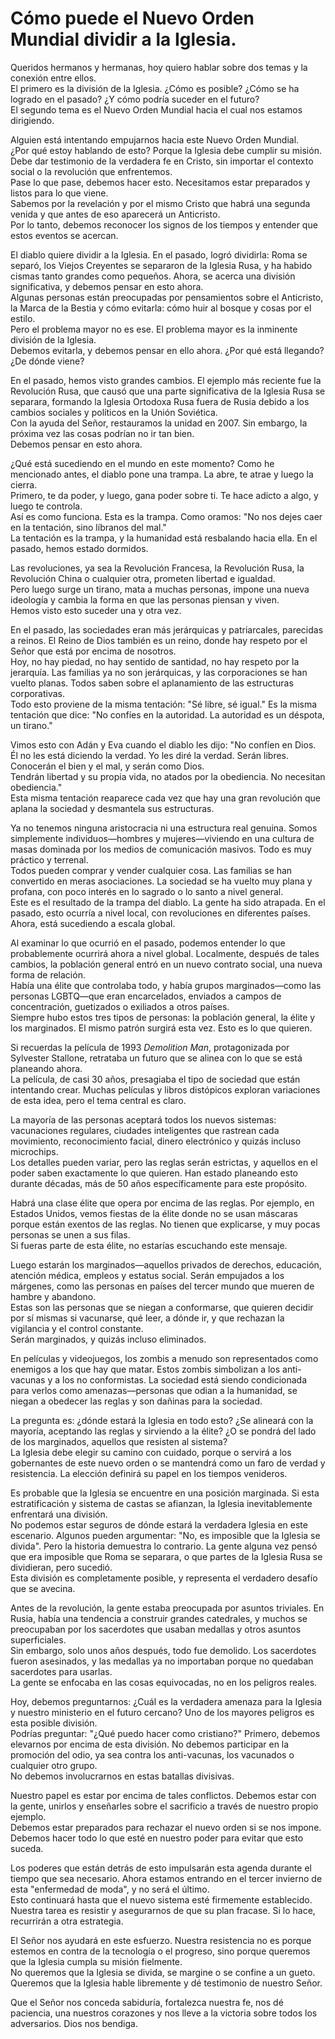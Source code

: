 # Cómo puede el Nuevo Orden Mundial dividir a la Iglesia.  

Queridos hermanos y hermanas, hoy quiero hablar sobre dos temas y la conexión entre ellos.  
El primero es la división de la Iglesia. ¿Cómo es posible? ¿Cómo se ha logrado en el pasado? ¿Y cómo podría suceder en el futuro?  
El segundo tema es el Nuevo Orden Mundial hacia el cual nos estamos dirigiendo.  

Alguien está intentando empujarnos hacia este Nuevo Orden Mundial.  
¿Por qué estoy hablando de esto? Porque la Iglesia debe cumplir su misión.  
Debe dar testimonio de la verdadera fe en Cristo, sin importar el contexto social o la revolución que enfrentemos.  
Pase lo que pase, debemos hacer esto. Necesitamos estar preparados y listos para lo que viene.  
Sabemos por la revelación y por el mismo Cristo que habrá una segunda venida y que antes de eso aparecerá un Anticristo.  
Por lo tanto, debemos reconocer los signos de los tiempos y entender que estos eventos se acercan.  

El diablo quiere dividir a la Iglesia. En el pasado, logró dividirla: Roma se separó, los Viejos Creyentes se separaron de la Iglesia Rusa, y ha habido cismas tanto grandes como pequeños. Ahora, se acerca una división significativa, y debemos pensar en esto ahora.  
Algunas personas están preocupadas por pensamientos sobre el Anticristo, la Marca de la Bestia y cómo evitarla: cómo huir al bosque y cosas por el estilo.  
Pero el problema mayor no es ese. El problema mayor es la inminente división de la Iglesia.  
Debemos evitarla, y debemos pensar en ello ahora. ¿Por qué está llegando? ¿De dónde viene?  

En el pasado, hemos visto grandes cambios. El ejemplo más reciente fue la Revolución Rusa, que causó que una parte significativa de la Iglesia Rusa se separara, formando la Iglesia Ortodoxa Rusa fuera de Rusia debido a los cambios sociales y políticos en la Unión Soviética.  
Con la ayuda del Señor, restauramos la unidad en 2007. Sin embargo, la próxima vez las cosas podrían no ir tan bien.  
Debemos pensar en esto ahora.  

¿Qué está sucediendo en el mundo en este momento? Como he mencionado antes, el diablo pone una trampa. La abre, te atrae y luego la cierra.  
Primero, te da poder, y luego, gana poder sobre ti. Te hace adicto a algo, y luego te controla.  
Así es como funciona. Esta es la trampa. Como oramos: "No nos dejes caer en la tentación, sino líbranos del mal."  
La tentación es la trampa, y la humanidad está resbalando hacia ella. En el pasado, hemos estado dormidos.  

Las revoluciones, ya sea la Revolución Francesa, la Revolución Rusa, la Revolución China o cualquier otra, prometen libertad e igualdad.  
Pero luego surge un tirano, mata a muchas personas, impone una nueva ideología y cambia la forma en que las personas piensan y viven.  
Hemos visto esto suceder una y otra vez.  

En el pasado, las sociedades eran más jerárquicas y patriarcales, parecidas a reinos. El Reino de Dios también es un reino, donde hay respeto por el Señor que está por encima de nosotros.  
Hoy, no hay piedad, no hay sentido de santidad, no hay respeto por la jerarquía. Las familias ya no son jerárquicas, y las corporaciones se han vuelto planas. Todos saben sobre el aplanamiento de las estructuras corporativas.  
Todo esto proviene de la misma tentación: "Sé libre, sé igual." Es la misma tentación que dice: "No confíes en la autoridad. La autoridad es un déspota, un tirano."  

Vimos esto con Adán y Eva cuando el diablo les dijo: "No confíen en Dios. Él no les está diciendo la verdad. Yo les diré la verdad. Serán libres. Conocerán el bien y el mal, y serán como Dios.  
Tendrán libertad y su propia vida, no atados por la obediencia. No necesitan obediencia."  
Esta misma tentación reaparece cada vez que hay una gran revolución que aplana la sociedad y desmantela sus estructuras.

Ya no tenemos ninguna aristocracia ni una estructura real genuina. Somos simplemente individuos—hombres y mujeres—viviendo en una cultura de masas dominada por los medios de comunicación masivos. Todo es muy práctico y terrenal.  
Todos pueden comprar y vender cualquier cosa. Las familias se han convertido en meras asociaciones. La sociedad se ha vuelto muy plana y profana, con poco interés en lo sagrado o lo santo a nivel general.  
Este es el resultado de la trampa del diablo. La gente ha sido atrapada. En el pasado, esto ocurría a nivel local, con revoluciones en diferentes países. Ahora, está sucediendo a escala global.  

Al examinar lo que ocurrió en el pasado, podemos entender lo que probablemente ocurrirá ahora a nivel global. Localmente, después de tales cambios, la población general entró en un nuevo contrato social, una nueva forma de relación.  
Había una élite que controlaba todo, y había grupos marginados—como las personas LGBTQ—que eran encarcelados, enviados a campos de concentración, guetizados o exiliados a otros países.  
Siempre hubo estos tres tipos de personas: la población general, la élite y los marginados. El mismo patrón surgirá esta vez. Esto es lo que quieren.  

Si recuerdas la película de 1993 *Demolition Man*, protagonizada por Sylvester Stallone, retrataba un futuro que se alinea con lo que se está planeando ahora.  
La película, de casi 30 años, presagiaba el tipo de sociedad que están intentando crear. Muchas películas y libros distópicos exploran variaciones de esta idea, pero el tema central es claro.  

La mayoría de las personas aceptará todos los nuevos sistemas: vacunaciones regulares, ciudades inteligentes que rastrean cada movimiento, reconocimiento facial, dinero electrónico y quizás incluso microchips.  
Los detalles pueden variar, pero las reglas serán estrictas, y aquellos en el poder saben exactamente lo que quieren. Han estado planeando esto durante décadas, más de 50 años específicamente para este propósito.  

Habrá una clase élite que opera por encima de las reglas. Por ejemplo, en Estados Unidos, vemos fiestas de la élite donde no se usan máscaras porque están exentos de las reglas. No tienen que explicarse, y muy pocas personas se unen a sus filas.  
Si fueras parte de esta élite, no estarías escuchando este mensaje.  

Luego estarán los marginados—aquellos privados de derechos, educación, atención médica, empleos y estatus social. Serán empujados a los márgenes, como las personas en países del tercer mundo que mueren de hambre y abandono.  
Estas son las personas que se niegan a conformarse, que quieren decidir por sí mismas si vacunarse, qué leer, a dónde ir, y que rechazan la vigilancia y el control constante.  
Serán marginados, y quizás incluso eliminados.  

En películas y videojuegos, los zombis a menudo son representados como enemigos a los que hay que matar. Estos zombis simbolizan a los anti-vacunas y a los no conformistas. La sociedad está siendo condicionada para verlos como amenazas—personas que odian a la humanidad, se niegan a obedecer las reglas y son dañinas para la sociedad.  

La pregunta es: ¿dónde estará la Iglesia en todo esto? ¿Se alineará con la mayoría, aceptando las reglas y sirviendo a la élite? ¿O se pondrá del lado de los marginados, aquellos que resisten al sistema?  
La Iglesia debe elegir su camino con cuidado, porque o servirá a los gobernantes de este nuevo orden o se mantendrá como un faro de verdad y resistencia. La elección definirá su papel en los tiempos venideros.  

Es probable que la Iglesia se encuentre en una posición marginada. Si esta estratificación y sistema de castas se afianzan, la Iglesia inevitablemente enfrentará una división.  
No podemos estar seguros de dónde estará la verdadera Iglesia en este escenario. Algunos pueden argumentar: "No, es imposible que la Iglesia se divida". Pero la historia demuestra lo contrario. La gente alguna vez pensó que era imposible que Roma se separara, o que partes de la Iglesia Rusa se dividieran, pero sucedió.  
Esta división es completamente posible, y representa el verdadero desafío que se avecina.  

Antes de la revolución, la gente estaba preocupada por asuntos triviales. En Rusia, había una tendencia a construir grandes catedrales, y muchos se preocupaban por los sacerdotes que usaban medallas y otros asuntos superficiales.  
Sin embargo, solo unos años después, todo fue demolido. Los sacerdotes fueron asesinados, y las medallas ya no importaban porque no quedaban sacerdotes para usarlas.  
La gente se enfocaba en las cosas equivocadas, no en los peligros reales.  

Hoy, debemos preguntarnos: ¿Cuál es la verdadera amenaza para la Iglesia y nuestro ministerio en el futuro cercano? Uno de los mayores peligros es esta posible división.  
Podrías preguntar: "¿Qué puedo hacer como cristiano?" Primero, debemos elevarnos por encima de esta división. No debemos participar en la promoción del odio, ya sea contra los anti-vacunas, los vacunados o cualquier otro grupo.  
No debemos involucrarnos en estas batallas divisivas.  

Nuestro papel es estar por encima de tales conflictos. Debemos estar con la gente, unirlos y enseñarles sobre el sacrificio a través de nuestro propio ejemplo.  
Debemos estar preparados para rechazar el nuevo orden si se nos impone. Debemos hacer todo lo que esté en nuestro poder para evitar que esto suceda.  

Los poderes que están detrás de esto impulsarán esta agenda durante el tiempo que sea necesario. Ahora estamos entrando en el tercer invierno de esta "enfermedad de moda", y no será el último.  
Esto continuará hasta que el nuevo sistema esté firmemente establecido. Nuestra tarea es resistir y asegurarnos de que su plan fracase. Si lo hace, recurrirán a otra estrategia.  

El Señor nos ayudará en este esfuerzo. Nuestra resistencia no es porque estemos en contra de la tecnología o el progreso, sino porque queremos que la Iglesia cumpla su misión fielmente.  
No queremos que la Iglesia se divida, se margine o se confine a un gueto. Queremos que la Iglesia hable libremente y dé testimonio de nuestro Señor.  

Que el Señor nos conceda sabiduría, fortalezca nuestra fe, nos dé paciencia, una nuestros corazones y nos lleve a la victoria sobre todos los adversarios. Dios nos bendiga.

